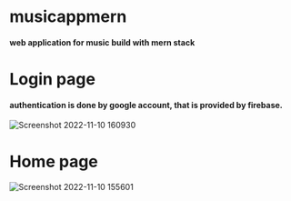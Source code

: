 # musicappmern

#### web application for music build with mern stack 


# Login page 

#### authentication is done by google account, that is provided by firebase.

![Screenshot 2022-11-10 160930](https://user-images.githubusercontent.com/92301230/201132104-2fa8f868-19ac-43a7-aac8-a146927de811.jpg)


# Home page 

![Screenshot 2022-11-10 155601](https://user-images.githubusercontent.com/92301230/201127247-79fb0f73-266c-4c4c-ad50-02cdb433ea1a.jpg)
